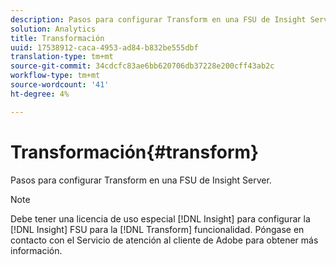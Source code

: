 ```yaml
---
description: Pasos para configurar Transform en una FSU de Insight Server.
solution: Analytics
title: Transformación
uuid: 17538912-caca-4953-ad84-b832be555dbf
translation-type: tm+mt
source-git-commit: 34cdcfc83ae6bb620706db37228e200cff43ab2c
workflow-type: tm+mt
source-wordcount: '41'
ht-degree: 4%

---
```



# Transformación{#transform}

Pasos para configurar Transform en una FSU de Insight Server.

>[!NOTE]
>
>Debe tener una licencia de uso especial [!DNL Insight] para configurar la [!DNL Insight] FSU para la [!DNL Transform] funcionalidad. Póngase en contacto con el Servicio de atención al cliente de Adobe para obtener más información.

